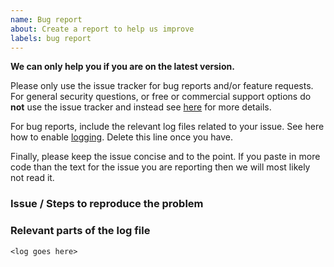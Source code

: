 ```yaml
---
name: Bug report
about: Create a report to help us improve
labels: bug report
---
```


**We can only help you if you are on the latest version.**

Please only use the issue tracker for bug reports and/or feature requests. For general security questions, or free or commercial support options do __not__ use the issue tracker and instead see [here](http://docs.identityserver.io/en/latest/intro/support.html) for more details.

For bug reports,  include the relevant log files related to your issue. See here how to enable [logging](https://identityserver4.readthedocs.io/en/release/topics/logging.html). Delete this line once you have.

Finally, please keep the issue concise and to the point. If you paste in more code than the text for the issue you are reporting then we will most likely not read it. 

### Issue / Steps to reproduce the problem



### Relevant parts of the log file

```
<log goes here>
```
